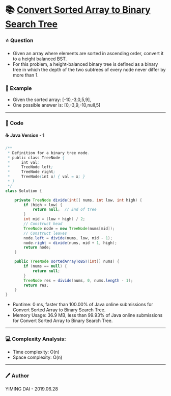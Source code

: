 # :books: [Convert Sorted Array to Binary Search Tree](https://leetcode.com/problems/convert-sorted-array-to-binary-search-tree/)

### :star: Question

- Given an array where elements are sorted in ascending order, convert it to a height balanced BST.
- For this problem, a height-balanced binary tree is defined as a binary tree in which the depth of the two subtrees of every node never differ by more than 1.

### :car: Example

- Given the sorted array: [-10,-3,0,5,9],
- One possible answer is: [0,-3,9,-10,null,5]

---

### :hammer: Code

#### :coffee: Java Version - 1

```java
/**
 * Definition for a binary tree node.
 * public class TreeNode {
 *     int val;
 *     TreeNode left;
 *     TreeNode right;
 *     TreeNode(int x) { val = x; }
 * }
 */
class Solution {

    private TreeNode divide(int[] nums, int low, int high) {
        if (high < low) {
            return null;  // End of tree
        }
        int mid = (low + high) / 2;
        // Construct head
        TreeNode node = new TreeNode(nums[mid]);
        // Construct leaves
        node.left = divide(nums, low, mid - 1);
        node.right = divide(nums, mid + 1, high);
        return node;
    }

    public TreeNode sortedArrayToBST(int[] nums) {
        if (nums == null) {
            return null;
        }
        TreeNode res = divide(nums, 0, nums.length - 1);
        return res;
    }
}
```

- Runtime: 0 ms, faster than 100.00% of Java online submissions for Convert Sorted Array to Binary Search Tree.
- Memory Usage: 36.9 MB, less than 99.93% of Java online submissions for Convert Sorted Array to Binary Search Tree.

---

### :computer: Complexity Analysis:

- Time complexity: O(n)
- Space complexity: O(n)

---

### :pen: Author

YIMING DAI - 2019.06.28
